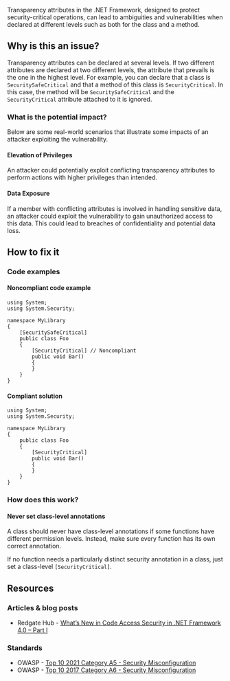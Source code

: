 Transparency attributes in the .NET Framework, designed to protect security-critical operations, can lead to ambiguities and vulnerabilities when
declared at different levels such as both for the class and a method.

## Why is this an issue?

Transparency attributes can be declared at several levels. If two different attributes are declared at two different levels, the attribute that
prevails is the one in the highest level. For example, you can declare that a class is `SecuritySafeCritical` and that a method of this
class is `SecurityCritical`. In this case, the method will be `SecuritySafeCritical` and the `SecurityCritical`
attribute attached to it is ignored.

### What is the potential impact?

Below are some real-world scenarios that illustrate some impacts of an attacker exploiting the vulnerability.

#### Elevation of Privileges

An attacker could potentially exploit conflicting transparency attributes to perform actions with higher privileges than intended.

#### Data Exposure

If a member with conflicting attributes is involved in handling sensitive data, an attacker could exploit the vulnerability to gain unauthorized
access to this data. This could lead to breaches of confidentiality and potential data loss.

## How to fix it

### Code examples

#### Noncompliant code example

    using System;
    using System.Security;
    
    namespace MyLibrary
    {
        [SecuritySafeCritical]
        public class Foo
        {
            [SecurityCritical] // Noncompliant
            public void Bar()
            {
            }
        }
    }

#### Compliant solution

    using System;
    using System.Security;
    
    namespace MyLibrary
    {
        public class Foo
        {
            [SecurityCritical]
            public void Bar()
            {
            }
        }
    }

### How does this work?

#### Never set class-level annotations

A class should never have class-level annotations if some functions have different permission levels. Instead, make sure every function has its own
correct annotation.

If no function needs a particularly distinct security annotation in a class, just set a class-level `[SecurityCritical]`.

## Resources

### Articles & blog posts

- Redgate Hub - [What’s New
  in Code Access Security in .NET Framework 4.0 – Part I](https://www.red-gate.com/simple-talk/development/dotnet-development/whats-new-in-code-access-security-in-net-framework-4-0-part-i/)

### Standards

- OWASP - [Top 10 2021 Category A5 - Security Misconfiguration](https://owasp.org/Top10/A05_2021-Security_Misconfiguration/)
- OWASP - [Top 10 2017 Category A6 - Security
  Misconfiguration](https://owasp.org/www-project-top-ten/2017/A6_2017-Security_Misconfiguration)